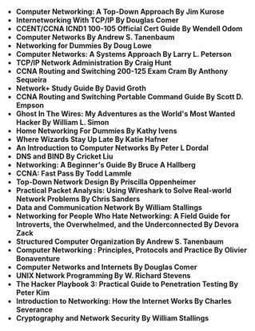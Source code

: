  <ul>
                                    
<li><b><a target="_blank" href="img/n1.pdf" style="text-decoration:none;">Computer Networking: A Top-Down Approach By Jim Kurose</a></b></li>
                                    <li><b><a target="_blank" href="img/n2.pdf" style="text-decoration:none;">Internetworking With TCP/IP By Douglas Comer</a></b></li>
                                    <li><b><a target="_blank" href="img/n3.pdf" style="text-decoration:none;">CCENT/CCNA ICND1 100-105 Official Cert Guide By Wendell Odom </a></b></li>
                                    <li><b><a target="_blank" href="img/n4.pdf" style="text-decoration:none;">Computer Networks By Andrew S. Tanenbaum</a></b></li>
                                    <li><b><a target="_blank" href="img/n5.pdf" style="text-decoration:none;">Networking for Dummies By Doug Lowe </a></b></li>
                                    <li><b><a target="_blank" href="img/n6.pdf" style="text-decoration:none;">Computer Networks: A Systems Approach By Larry L. Peterson </a></b></li>
                                    <li><b><a target="_blank" href="img/n7.pdf" style="text-decoration:none;">TCP/IP Network Administration By Craig Hunt </a></b></li>
                                    <li><b><a target="_blank" href="img/n8.pdf" style="text-decoration:none;">CCNA Routing and Switching 200-125 Exam Cram By Anthony Sequeira</a></b></li>
                                    <li><b><a target="_blank" href="img/n9.pdf" style="text-decoration:none;">Network&plus; Study Guide By David Groth </a></b></li>
                                    <li><b><a target="_blank" href="img/n10.pdf" style="text-decoration:none;">CCNA Routing and Switching Portable Command Guide By Scott D. Empson </a></b></li>
                                    <li><b><a target="_blank" href="img/n11.pdf" style="text-decoration:none;">Ghost In The Wires: My Adventures as the World's Most Wanted Hacker By William L. Simon </a></b></li>
                                    <li><b><a target="_blank" href="img/n12.pdf" style="text-decoration:none;">Home Networking For Dummies By Kathy Ivens </a></b></li>
                                    <li><b><a target="_blank" href="img/n13.pdf" style="text-decoration:none;">Where Wizards Stay Up Late By Katie Hafner </a></b></li>
                                    <li><b><a target="_blank" href="img/n14.pdf" style="text-decoration:none;">An Introduction to Computer Networks By Peter L Dordal </a></b></li>
                                    <li><b><a target="_blank" href="img/n15.pdf" style="text-decoration:none;">DNS and BIND By Cricket Liu </a></b></li>
                                    <li><b><a target="_blank" href="img/n16.pdf" style="text-decoration:none;">Networking: A Beginner's Guide By Bruce A Hallberg </a></b></li>
                                    <li><b><a target="_blank" href="img/n17.pdf" style="text-decoration:none;">CCNA: Fast Pass By Todd Lammle </a></b></li>
                                    <li><b><a target="_blank" href="img/n18.pdf" style="text-decoration:none;">Top-Down Network Design By Priscilla Oppenheimer </a></b></li>
                                    <li><b><a target="_blank" href="img/n19.pdf" style="text-decoration:none;">Practical Packet Analysis: Using Wireshark to Solve Real-world Network Problems By Chris Sanders </a></b></li>
                                    <li><b><a target="_blank" href="img/n20.pdf" style="text-decoration:none;">Data and Communication Network By William Stallings </a></b></li>
                                    <li><b><a target="_blank" href="img/n21.pdf" style="text-decoration:none;">Networking for People Who Hate Networking: A Field Guide for Introverts, the Overwhelmed, and the Underconnected By Devora Zack </a></b></li>
                                    <li><b><a target="_blank" href="img/n22.pdf" style="text-decoration:none;">Structured Computer Organization By Andrew S. Tanenbaum </a></b></li>
                                    <li><b><a target="_blank" href="img/n23.pdf" style="text-decoration:none;">Computer Networking : Principles, Protocols and Practice By Olivier Bonaventure </a></b></li>
                                    <li><b><a target="_blank" href="img/n24.pdf" style="text-decoration:none;">Computer Networks and Internets By Douglas Comer </a></b></li>
                                    <li><b><a target="_blank" href="img/n25.pdf" style="text-decoration:none;">UNIX Network Programming By W. Richard Stevens </a></b></li>
                                    <li><b><a target="_blank" href="img/n26.pdf" style="text-decoration:none;">The Hacker Playbook 3: Practical Guide to Penetration Testing By Peter Kim </a></b></li>
                                    <li><b><a target="_blank" href="img/n27.pdf" style="text-decoration:none;">Introduction to Networking: How the Internet Works By Charles Severance </a></b></li>
                                    <li><b><a target="_blank" href="img/n28.pdf" style="text-decoration:none;">Cryptography and Network Security By William Stallings </a></b></li>
                                
</ul>
